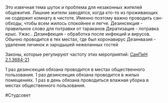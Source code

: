 Это извечная тема шуток и проблема для незаконных жителей общежития.
Лишние жители заводятся, когда кто-то из проживающих не содержит комнату в чистоте. Именно поэтому важно проводить сан-обходы, чтобы всем жилось спокойнее и легче.
Дезинсекция - правильное слово для потравки от тараканов
Дератизация - потравка крыс. Ужас..
Дезинфекция - обработка после инфекций и вирусов. Обычно проводится в тех местах, где был коронавирус
Дезинвазия - удаление личинок и зародышей нежеланных гостей

Законы, которые регулируют частоту этих мероприятий:
[СанПиН 2.1.3684-21](https://www.consultant.ru/document/cons_doc_LAW_376166/)

1 раз дезинсекция обязана проводится в местах общественного пользования.
1 раз дезинсекция обязана проводится в жилых помещениях.
1 раз в день обязана проводиться влажная уборка в местах общественного пользования.


#Студсовет 
